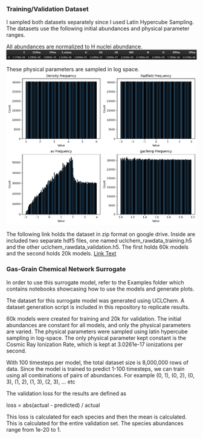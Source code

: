 ### Training/Validation Dataset
I sampled both datasets separately since I used Latin Hypercube Sampling. The datasets use the following initial abundances and physical parameter ranges.

All abundances are normalized to H nuclei abundance.
![Initial Abundances](initial_abundances.jpeg)

These physical parameters are sampled in log space.
![Physical Parameter Sampling](physical_parameter_sampling.png)


The following link holds the dataset in zip format on google drive. Inside are included two separate hdf5 files, one named uclchem_rawdata_training.h5 and the other uclchem_rawdata_validation.h5. The first holds 60k models and the second holds 20k models.
[Link Text](https://drive.google.com/file/d/1PNDP17800zpXQSr70EuzCMdfhte9GtaV/view?usp=sharing)


### Gas-Grain Chemical Network Surrogate

In order to use this surrogate model, refer to the Examples folder which contains notebooks showcasing how to use the models and generate plots.



The dataset for this surrogate model was generated using UCLChem. A dataset generation script is included in this repository to replicate results.

60k models were created for training and 20k for validation. The initial abundances are constant for all models, and only the physical parameters are varied. The physical parameters were sampled using latin hypercube sampling in log-space. The only physical parameter kept constant is the Cosmic Ray Ionization Rate, which is kept at 3.0261e-17 ionizations per second. 

With 100 timesteps per model, the total dataset size is 8,000,000 rows of data. Since the model is trained to predict 1-100 timesteps, we can train using all combinations of pairs of abundances. For example (0, 1), (0, 2), (0, 3), (1, 2), (1, 3), (2, 3), ... etc



The validation loss for the results are defined as

loss = abs(actual - predicted) / actual

This loss is calculated for each species and then the mean is calculated. This is calculated for the entire validation set. The species abundances range from 1e-20 to 1.
